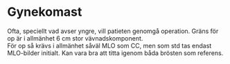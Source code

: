 # Gynekomast

Ofta, speciellt vad avser yngre, vill patieten genomgå operation. Gräns för op är i allmänhet 6 cm stor vävnadskomponent.  
För op så krävs i allmänhet såväl MLO som CC, men som std tas endast MLO-bilder initialt.
Kan vara bra att titta igenom båda brösten som referens.


